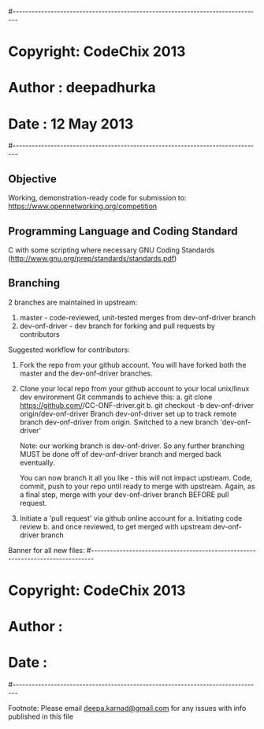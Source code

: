 #-------------------------------------------------------------------------------
# Copyright: CodeChix 2013
# Author   : deepadhurka 
# Date     : 12 May 2013 
#-------------------------------------------------------------------------------

Objective
--------------------------------------------------------------------------------
Working, demonstration-ready code for submission to:
https://www.opennetworking.org/competition

Programming Language and Coding Standard
--------------------------------------------------------------------------------
C with some scripting where necessary
GNU Coding Standards (http://www.gnu.org/prep/standards/standards.pdf)

Branching
--------------------------------------------------------------------------------
2 branches are maintained in upstream:
1. master - code-reviewed, unit-tested merges from dev-onf-driver branch
2. dev-onf-driver - dev branch for forking and pull requests by contributors

Suggested workflow for contributors:
1. Fork the repo from your github account. 
   You will have forked both the master and the dev-onf-driver branches.

2. Clone your local repo from your github account to your local unix/linux 
dev environment 
Git commands to achieve this:
a.  git clone https://github.com/<your github user id>/CC-ONF-driver.git
b.  git checkout -b dev-onf-driver origin/dev-onf-driver
Branch dev-onf-driver set up to track remote branch dev-onf-driver from origin.
Switched to a new branch 'dev-onf-driver'

   Note: our working branch is dev-onf-driver. So any further branching MUST
         be done off of dev-onf-driver branch and merged back eventually.

   You can now branch it all you like - this will not impact upstream.
   Code, commit, push to your repo until ready to merge with upstream.
   Again, as a final step, merge with your dev-onf-driver branch BEFORE 
   pull request.

3. Initiate a 'pull request' via github online account for
   a. Initiating code review
   b. and once reviewed, to get merged with upstream dev-onf-driver branch


Banner for all new files:
#-------------------------------------------------------------------------------
# Copyright: CodeChix 2013
# Author   : <github account name>
# Date     : <date of file creation>
#-------------------------------------------------------------------------------

Footnote:
Please email deepa.karnad@gmail.com for any issues with info published in this file
